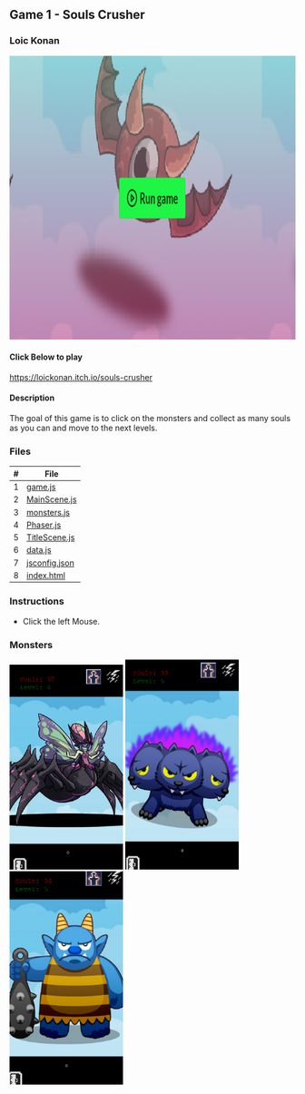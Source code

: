 ## Game 1 - Souls Crusher

### Loic Konan

<img src = "game.png" height = "500">

#### Click Below to play

<https://loickonan.itch.io/souls-crusher>

#### Description

The goal of this game is to click on the monsters and collect as many souls as you can and move to the next levels.

### Files

|   #   | File                           |
| :---: | ------------------------------ |
|   1   | [game.js](game.js)             |
|   2   | [MainScene.js](MainScene.js)   |
|   3   | [monsters.js](Monsters.js)     |
|   4   | [Phaser.js](Phaser.js)         |
|   5   | [TitleScene.js](TitleScene.js) |
|   6   | [data.js](data.js)             |
|   7   | [jsconfig.json](jsconfig.json) |
|   8   | [index.html](index.html)       |

### Instructions

- Click the left Mouse.

### Monsters

<img src ="monster.png" width ="200">          <img src ="monster1.png" width ="200">          <img src ="monster2.png" width ="200">

